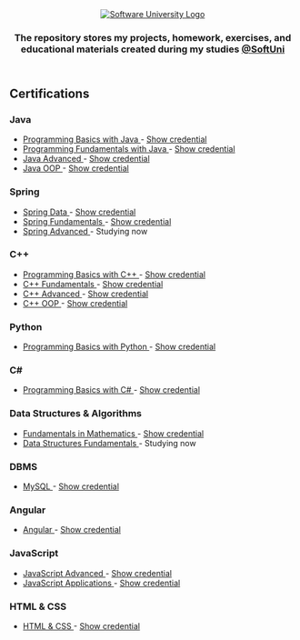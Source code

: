 <!DOCTYPE html>
<html lang="en">

<head>
    <meta charset="UTF-8">
    <meta http-equiv="X-UA-Compatible" content="IE=edge">
    <meta name="viewport" content="width=device-width, initial-scale=1.0">
</head>

<body>
    <header>
        <section class="softuni__header">
            <article class="softuni__header__logo">
                <a href="https://softuni.bg/" class="softuni__header__logo__link" target="_blank">
                    <img src="https://softuni.bg/content/images/svg-logos/software-university-logo.svg?sanitize=true"
                        alt="Software University Logo" class="softuni__header__logo__link__img">
                </a>
            </article>
            <article class="softuni__header__title">
                <h1 class="softuni__header__title__about" align="center">
                    The repository stores my projects, homework, exercises, and educational materials created during
                    my studies
                    <a href="https://softuni.bg/" class="softuni__header__title__about__link"
                        target="_blank">@SoftUni</a>
                </h1>
            </article>
        </section>
    </header>
    <main>
        <section class="softuni__certifications">
            <h2 class="softuni__certifications__title">
                Certifications
            </h2>
            <article class="softuni__certifications__java">
                <h3 class="softuni__certifications__java__title">
                    Java
                </h3>
                <ul class="softuni__certifications__java__list">
                    <li class="softuni__certifications__java__list__item">
                        <a href="https://github.com/todorkrastev/SoftUni-Software-Engineering/tree/main/Java/M01JavaProgrammingBasics"
                            class="softuni__certifications__java__list__item__github" target="_blank">
                            Programming Basics with Java
                        </a>
                        -
                        <a href="https://softuni.bg/certificates/details/91471/9d2877c7"
                            class="softuni__certifications__java__list__item__softuni" target="_blank">
                            Show credential
                        </a>
                    </li>
                    <li class="softuni__certifications__java__list__item">
                        <a href="https://github.com/todorkrastev/SoftUni-Software-Engineering/tree/main/Java/M02JavaFundamentals"
                            class="softuni__certifications__java__list__item__github" target="_blank">
                            Programming Fundamentals with Java
                        </a>
                        -
                        <a href="https://softuni.bg/certificates/details/103283/66ce3762"
                            class="softuni__certifications__java__list__item__softuni" target="_blank">
                            Show credential
                        </a>
                    </li>
                    <li class="softuni__certifications__java__list__item">
                        <a href="https://github.com/todorkrastev/SoftUni-Software-Engineering/tree/main/Java/M03JavaAdvanced"
                            class="softuni__certifications__java__list__item__github" target="_blank">
                            Java Advanced
                        </a>
                        -
                        <a href="https://softuni.bg/certificates/details/108488/cb2a5bef"
                            class="softuni__certifications__java__list__item__softuni" target="_blank">
                            Show credential
                        </a>
                    </li>
                    <li class="softuni__certifications__java__list__item">
                        <a href="https://github.com/todorkrastev/SoftUni-Software-Engineering/tree/main/Java/M04JavaOOP"
                            class="softuni__certifications__java__list__item__github" target="_blank">
                            Java OOP
                        </a>
                        -
                        <a href="https://softuni.bg/certificates/details/110654/2770fb56"
                            class="softuni__certifications__java__list__item__softuni" target="_blank">
                            Show credential
                        </a>
                    </li>
                </ul>
            </article>
            <article class="softuni__certifications__spring">
                <h3 class="softuni__certifications__spring__title">
                    Spring
                </h3>
                <ul class="softuni__certifications__spring__list">
                    <li class="softuni__certifications__spring__list__item">
                        <a href="https://github.com/todorkrastev/software-university/tree/main/Spring/C01_SpringData"
                            class="softuni__certifications__spring__list__item__github" target="_blank">
                            Spring Data
                        </a>
                        -
                        <a href="https://softuni.bg/certificates/details/130702/6978fb13"
                            class="softuni__certifications__spring__list__item__softuni" target="_blank">
                            Show credential
                        </a>
                    </li>
                    <li class="softuni__certifications__spring__list__item">
                        <a href="https://github.com/todorkrastev/software-university/tree/main/Spring/C02_SpringFundamentals"
                            class="softuni__certifications__spring__list__item__github" target="_blank">
                            Spring Fundamentals
                        </a>
                        -
                        <a href="https://softuni.bg/certificates/details/136821/cf755437"
                            class="softuni__certifications__spring__list__item__softuni" target="_blank">
                            Show credential
                        </a>
                    </li>
                    <li class="softuni__certifications__spring__list__item">
                        <a href="https://github.com/todorkrastev/software-university/tree/main/Spring/C03_SpringAdvanced"
                            class="softuni__certifications__spring__list__item__github" target="_blank">
                            Spring Advanced
                        </a>
                        -
                        <span>
                            Studying now
                        </span>
                    </li>
                </ul>
            </article>
            <article class="softuni__certifications__c++">
                <h3 class="softuni__certifications__c++__title">
                    C++
                </h3>
                <ul class="softuni__certifications__c++__list">
                    <li class="softuni__certifications__c++__list__item">
                        <a href="https://github.com/todorkrastev/software-university/tree/main/C%2B%2B/M01_ProgrammingBasics"
                            class="softuni__certifications__c++__list__item__github" target="_blank">
                            Programming Basics with C++
                        </a>
                        -
                        <a href="https://softuni.bg/certificates/details/126112/ec946831"
                            class="softuni__certifications__c++__list__item__softuni" target="_blank">
                            Show credential
                        </a>
                    </li>
                    <li class="softuni__certifications__c++__list__item">
                        <a href="https://github.com/todorkrastev/software-university/tree/main/C%2B%2B/M02_Fundamentals"
                            class="softuni__certifications__c++__list__item__github" target="_blank">
                            C++ Fundamentals
                        </a>
                        -
                        <a href="https://softuni.bg/certificates/details/132766/b57ee79a"
                            class="softuni__certifications__c++__list__item__softuni" target="_blank">
                            Show credential
                        </a>
                    </li>
                    <li class="softuni__certifications__c++__list__item">
                        <a href="https://github.com/todorkrastev/software-university/tree/main/C%2B%2B/M03_Advanced"
                            class="softuni__certifications__c++__list__item__github" target="_blank">
                            C++ Advanced
                        </a>
                        -
                        <a href="https://softuni.bg/certificates/details/135484/28cd8eaf"
                            class="softuni__certifications__c++__list__item__softuni" target="_blank">
                            Show credential
                        </a>
                    </li>
                    <li class="softuni__certifications__c++__list__item">
                        <a href="https://github.com/todorkrastev/software-university/tree/main/C%2B%2B/M04_OOP"
                            class="softuni__certifications__c++__list__item__github" target="_blank">
                            C++ OOP
                        </a>
                        -
                        <a href="https://softuni.bg/certificates/details/142360/489b014b"
                            class="softuni__certifications__c++__list__item__softuni" target="_blank">
                            Show credential
                        </a>
                    </li>
                </ul>
            </article>
            <article class="softuni__certifications__python">
                <h3 class="softuni__certifications__python__title">
                    Python
                </h3>
                <ul class="softuni__certifications__python__list">
                    <li class="softuni__certifications__python__list__item">
                        <a href="https://github.com/todorkrastev/software-university/tree/main/Python/M01_ProgrammingBasics"
                            class="softuni__certifications__python__list__item__github" target="_blank">
                            Programming Basics with Python
                        </a>
                        -
                        <a href="https://softuni.bg/certificates/details/91471/9d2877c7"
                            class="softuni__certifications__java__list__item__softuni" target="_blank">
                            Show credential
                        </a>
                    </li>
                </ul>
            </article>
            <article class="softuni__certifications__c#">
                <h3 class="softuni__certifications__c#__title">
                    C#
                </h3>
                <ul class="softuni__certifications__c#__list">
                    <li class="softuni__certifications__c#__list__item">
                        <a href="https://github.com/todorkrastev/softuni-software-engineering/tree/main/C%23/M01C%23ProgrammingBasics"
                            class="softuni__certifications__c#__list__item__github" target="_blank">
                            Programming Basics with C#
                        </a>
                        -
                        <a href="https://softuni.bg/certificates/details/91471/9d2877c7"
                            class="softuni__certifications__c#__list__item__softuni" target="_blank">
                            Show credential
                        </a>
                    </li>
                </ul>
            </article>
            <article class="softuni__certifications__dsa">
                <h3 class="softuni__certifications__dsa__title">
                    Data Structures & Algorithms
                </h3>
                <ul class="softuni__certifications__dsa__list">
                    <li class="softuni__certifications__dsa__list__item">
                        <a href="https://github.com/todorkrastev/softuni-software-engineering/tree/main/Data%20Structures%20%26%20Algorithms/M01_DataStructures/C01_FundamentalsInMathematics"
                            class="softuni__certifications__dsa__list__item__github" target="_blank">
                            Fundamentals in Mathematics
                        </a>
                        -
                        <a href="https://softuni.bg/certificates/details/118885/f561b4c7"
                            class="softuni__certifications__dsa__list__item__softuni" target="_blank">
                            Show credential
                        </a>
                    </li>
                    <li class="softuni__certifications__dsa__list__item">
                        <a href="https://github.com/todorkrastev/softuni-software-engineering/tree/main/Data%20Structures%20%26%20Algorithms/M01_DataStructures/C02_DataStructuresFundamentals"
                            class="softuni__certifications__dsa__list__item__github" target="_blank">
                            Data Structures Fundamentals
                        </a>
                        -
                        <span class="softuni__certifications__dsa__list__item__span">
                            Studying now
                        </span>
                    </li>
                </ul>
            </article>
            <article class="softuni__certifications__dbms">
                <h3 class="softuni__certifications__dbms__title">
                    DBMS
                </h3>
                <ul class="softuni__certifications__dbms__list">
                    <li class="softuni__certifications__dbms__list__item">
                        <a href="https://github.com/todorkrastev/softuni-software-engineering/tree/main/DBMS/M01_MySQL"
                            class="softuni__certifications__dbms__list__item__github" target="_blank">
                            MySQL
                        </a>
                        -
                        <a href="https://softuni.bg/certificates/details/123238/740e3269"
                            class="softuni__certifications__dbms__list__item__softuni" target="_blank">
                            Show credential
                        </a>
                    </li>
                </ul>
            </article>
            <article class="softuni__certifications__angular">
                <h3 class="softuni__certifications__angular__title">
                    Angular
                </h3>
                <ul class="softuni__certifications__angular__list">
                    <li class="softuni__certifications__angular__list__item">
                        <a href="https://github.com/todorkrastev/software-university/tree/main/Angular/angular-06-2023" class="softuni__certifications__angular__list__item__github" target="_blank">
                            Angular
                        </a>
                        -
                        <a href="https://softuni.bg/certificates/details/183054/d37624b6"
                            class="softuni__certifications__angular__list__item__softuni" target="_blank">
                            Show credential
                        </a>
                    </li>
                </ul>
            </article>
            <article class="softuni__certifications__js">
                <h3 class="softuni__certifications__js__title">
                    JavaScript
                </h3>
                <ul class="softuni__certifications__js__list">
                    <li class="softuni__certifications__js__list__item">
                        <a href="https://github.com/todorkrastev/SoftUni-Software-Engineering/tree/main/JavaScript/M03_JavaScriptAdvanced"
                            class="softuni__certifications__js__list__item__github" target="_blank">
                            JavaScript Advanced
                        </a>
                        -
                        <a href="https://softuni.bg/certificates/details/114737/7fbf7427"
                            class="softuni__certifications__js__list__item__softuni" target="_blank">
                            Show credential
                        </a>
                    </li>
                    <li class="softuni__certifications__js__list__item">
                        <a href="https://github.com/todorkrastev/SoftUni-Software-Engineering/tree/main/JavaScript/M04_JavaScriptApplications"
                            class="softuni__certifications__js__list__item__github" target="_blank">
                            JavaScript Applications
                        </a>
                        -
                        <a href="https://softuni.bg/certificates/details/120840/2416d36d"
                            class="softuni__certifications__js__list__item__softuni" target="_blank">
                            Show credential
                        </a>
                    </li>
                </ul>
            </article>
            <article class="softuni__certifications__htmlcss">
                <h3 class="softuni__certifications__htmlcss__title">
                    HTML & CSS
                </h3>
                <ul class="softuni__certifications__htmlcss__list">
                    <li class="softuni__certifications__htmlcss__list__item">
                        <a href="https://github.com/todorkrastev/softuni-software-engineering/tree/main/HTML%20%26%20CSS/M02_HtmlAndCss"
                            class="softuni__certifications__htmlcss__list__item__github" target="_blank">
                            HTML & CSS
                        </a>
                        -
                        <a href="https://softuni.bg/certificates/details/127577/88e20f6d"
                            class="softuni__certifications__htmlcss__list__item__softuni" target="_blank">
                            Show credential
                        </a>
                    </li>
                </ul>
            </article>
        </section>
    </main>
</body>

</html>
